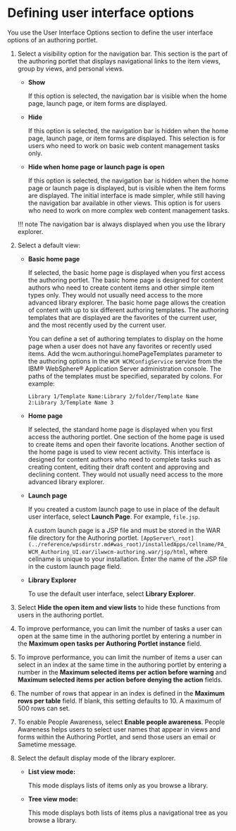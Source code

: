 # Defining user interface options

You use the User Interface Options section to define the user interface options of an authoring portlet.

1.  Select a visibility option for the navigation bar. This section is the part of the authoring portlet that displays navigational links to the item views, group by views, and personal views.

    -   **Show**

        If this option is selected, the navigation bar is visible when the home page, launch page, or item forms are displayed.

    -   **Hide**

        If this option is selected, the navigation bar is hidden when the home page, launch page, or item forms are displayed. This selection is for users who need to work on basic web content management tasks only.

    -   **Hide when home page or launch page is open**

        If this option is selected, the navigation bar is hidden when the home page or launch page is displayed, but is visible when the item forms are displayed. The initial interface is made simpler, while still having the navigation bar available in other views. This option is for users who need to work on more complex web content management tasks.

    !!! note
        The navigation bar is always displayed when you use the library explorer.

2.  Select a default view:

    -   **Basic home page**

        If selected, the basic home page is displayed when you first access the authoring portlet. The basic home page is designed for content authors who need to create content items and other simple item types only. They would not usually need access to the more advanced library explorer. The basic home page allows the creation of content with up to six different authoring templates. The authoring templates that are displayed are the favorites of the current user, and the most recently used by the current user.

        You can define a set of authoring templates to display on the home page when a user does not have any favorites or recently used items. Add the wcm.authoringui.homePageTemplates parameter to the authoring options in the `WCM WCMConfigService` service from the IBM® WebSphere® Application Server administration console. The paths of the templates must be specified, separated by colons. For example:

        ```
        Library 1/Template Name:Library 2/folder/Template Name 2:Library 3/Template Name 3
        ```

    -   **Home page**

        If selected, the standard home page is displayed when you first access the authoring portlet. One section of the home page is used to create items and open their favorite locations. Another section of the home page is used to view recent activity. This interface is designed for content authors who need to complete tasks such as creating content, editing their draft content and approving and declining content. They would not usually need access to the more advanced library explorer.

    -   **Launch page**

        If you created a custom launch page to use in place of the default user interface, select **Launch Page**. For example, `file.jsp`.

        A custom launch page is a JSP file and must be stored in the WAR file directory for the Authoring portlet. `[AppServer\_root](../reference/wpsdirstr.md#was_root)/installedApps/cellname/PA_WCM_Authoring_UI.ear/ilwwcm-authoring.war/jsp/html`, where cellname is unique to your installation. Enter the name of the JSP file in the custom launch page field.

    -   **Library Explorer**

        To use the default user interface, select **Library Explorer**.

3.  Select **Hide the open item and view lists** to hide these functions from users in the authoring portlet.

4.  To improve performance, you can limit the number of tasks a user can open at the same time in the authoring portlet by entering a number in the **Maximum open tasks per Authoring Portlet instance** field.

5.  To improve performance, you can limit the number of items a user can select in an index at the same time in the authoring portlet by entering a number in the **Maximum selected items per action before warning** and **Maximum selected items per action before denying the action** fields.

6.  The number of rows that appear in an index is defined in the **Maximum rows per table** field. If blank, this setting defaults to 10. A maximum of 500 rows can set.

7.  To enable People Awareness, select **Enable people awareness**. People Awareness helps users to select user names that appear in views and forms within the Authoring Portlet, and send those users an email or Sametime message.

8.  Select the default display mode of the library explorer.

    -   **List view mode:**

        This mode displays lists of items only as you browse a library.

    -   **Tree view mode:**

        This mode displays both lists of items plus a navigational tree as you browse a library.



